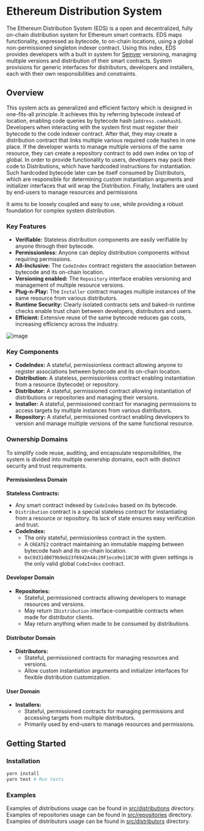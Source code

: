 # Ethereum Distribution System

The Ethereum Distribution System (EDS) is a open and decentralized, fully on-chain distribution system for Ethereum smart contracts.
EDS maps functionality, expressed as bytecode, to on-chain locations, using a global non-permissioned singleton indexer contract. Using this index, EDS provides developers with a built in system for [Semver](http://semver.org/) versioning, managing multiple versions and distribution of their smart contracts. System provisions for generic interfaces for distributors, developers and installers, each with their own responsibilities and constraints.

## Overview

This system acts as generalized and efficient factory which is designed in one-fits-all principle. It achieves this by referring bytecode instead of location, enabling code queries by bytecode hash (`address.codehash`). Developers when interacting with the system first must register their bytecode to the code indexer contract. After that, they may create a distribution contract that links multiple various required code hashes in one place. If the developer wants to manage multiple versions of the same resource, they can create a repository contract to add own index on top of global. In order to provide functionality to users, developers may pack their code to Distributions, which have hardcoded instructions for instantiation. Such hardcoded bytecode later can be itself consumed by Distributors, which are responsible for determining custom instantiation arguments and initializer interfaces that will wrap the Distribution. Finally, Installers are used by end-users to manage resources and permissions

It aims to be loosely coupled and easy to use, while providing a robust foundation for complex system distribution.

### Key Features

- **Verifiable:** Stateless distribution components are easily verifiable by anyone through their bytecode.
- **Permissionless:** Anyone can deploy distribution components without requiring permissions.
- **All-Inclusive:** The `CodeIndex` contract registers the association between bytecode and its on-chain location.
- **Versioning enabled:** The `Repository` interface enables versioning and management of multiple resource versions.
- **Plug-n-Play:** The `Installer` contract manages multiple instances of the same resource from various distributors.
- **Runtime Security:** Clearly isolated contracts sets and baked-in runtime checks enable trust chain between developers, distributors and users.
- **Efficient:** Extensive reuse of the same bytecode reduces gas costs, increasing efficiency across the industry.

![image](https://github.com/user-attachments/assets/52fa7028-177c-4de2-9259-3f883491a3d3)

### Key Components

- **CodeIndex:** A stateful, permissionless contract allowing anyone to register associations between bytecode and its on-chain location.
- **Distribution:** A stateless, permissionless contract enabling instantiation from a resource (bytecode) or repository.
- **Distributor:** A stateful, permissioned contract allowing instantiation of distributions or repositories and managing their versions.
- **Installer:** A stateful, permissioned contract for managing permissions to access targets by multiple instances from various distributors.
- **Repository:** A stateful, permissioned contract enabling developers to version and manage multiple versions of the same functional resource.

### Ownership Domains

To simplify code reuse, auditing, and encapsulate responsibilities, the system is divided into multiple ownership domains, each with distinct security and trust requirements.

#### Permissionless Domain

**Stateless Contracts:**

- Any smart contract indexed by `CodeIndex` based on its bytecode.
- `Distribution` contract is a special stateless contract for instantiating from a resource or repository. Its lack of state ensures easy verification and trust.
- **CodeIndex:**
  - The only stateful, permissionless contract in the system.
  - A `CREATE2` contract maintaining an immutable mapping between bytecode hash and its on-chain location.
  - `0xC0d31dB079b9eb23f6942A44c29F1ece9e118C30` with given settings is the only valid global `CodeIndex` contract.

#### Developer Domain

- **Repositories:**
  - Stateful, permissioned contracts allowing developers to manage resources and versions.
  - May return `IDistribution` interface-compatible contracts when made for distributor clients.
  - May return anything when made to be consumed by distributions.

#### Distributor Domain

- **Distributors:**
  - Stateful, permissioned contracts for managing resources and versions.
  - Allow custom instantiation arguments and initializer interfaces for flexible distribution customization.

#### User Domain

- **Installers:**
  - Stateful, permissioned contracts for managing permissions and accessing targets from multiple distributors.
  - Primarily used by end-users to manage resources and permissions.

## Getting Started

### Installation

```bash
yarn install
yarn test # Run tests
```

### Examples

Examples of distributions usage can be found in [src/distributions](src/distributions) directory.
Examples of repositories usage can be found in [src/repositories](src/repositories) directory.
Examples of distributors usage can be found in [src/distributors](src/distributors) directory.

